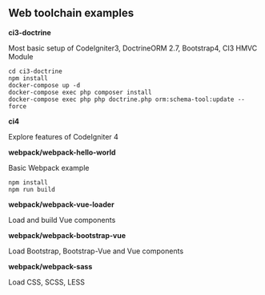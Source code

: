 ## Web toolchain examples ##

**ci3-doctrine**

Most basic setup of CodeIgniter3, DoctrineORM 2.7, Bootstrap4, CI3 HMVC Module
```
cd ci3-doctrine
npm install
docker-compose up -d
docker-compose exec php composer install
docker-compose exec php php doctrine.php orm:schema-tool:update --force
```

**ci4**

Explore features of CodeIgniter 4

**webpack/webpack-hello-world** 

Basic Webpack example
```
npm install
npm run build
```

**webpack/webpack-vue-loader**

Load and build Vue components

**webpack/webpack-bootstrap-vue** 

Load Bootstrap, Bootstrap-Vue and Vue components

**webpack/webpack-sass**

Load CSS, SCSS, LESS